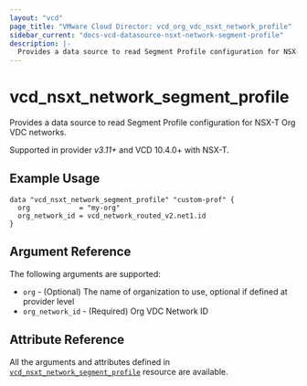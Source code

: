```yaml
---
layout: "vcd"
page_title: "VMware Cloud Director: vcd_org_vdc_nsxt_network_profile"
sidebar_current: "docs-vcd-datasource-nsxt-network-segment-profile"
description: |-
  Provides a data source to read Segment Profile configuration for NSX-T Org VDC networks.
---
```


# vcd\_nsxt\_network\_segment\_profile

Provides a data source to read Segment Profile configuration for NSX-T Org VDC networks.

Supported in provider *v3.11+* and VCD 10.4.0+ with NSX-T.

## Example Usage

```hcl
data "vcd_nsxt_network_segment_profile" "custom-prof" {
  org            = "my-org"
  org_network_id = vcd_network_routed_v2.net1.id
}
```

## Argument Reference

The following arguments are supported:

* `org` - (Optional) The name of organization to use, optional if defined at provider level 
* `org_network_id` - (Required) Org VDC Network ID

## Attribute Reference
 
All the arguments and attributes defined in
[`vcd_nsxt_network_segment_profile`](/providers/vmware/vcd/latest/docs/resources/nsxt_network_segment_profile)
resource are available.
